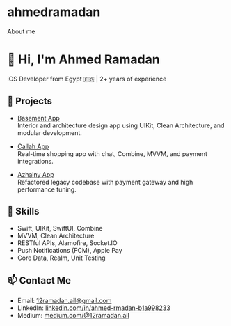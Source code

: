 # ahmedramadan
About me 

# 👋 Hi, I'm Ahmed Ramadan

iOS Developer from Egypt 🇪🇬 | 2+ years of experience

## 💼 Projects

- [Basement App](https://apps.apple.com/us/app/basement/id6472654407)  
Interior and architecture design app using UIKit, Clean Architecture, and modular development.

- [Callah App](https://apps.apple.com/us/app/calla/id6504355969)  
Real-time shopping app with chat, Combine, MVVM, and payment integrations.

- [Azhalny App](https://apps.apple.com/us/app/azhlny-%D8%A7%D8%B2%D9%87%D9%84%D9%86%D9%8A/id6474504324)  
Refactored legacy codebase with payment gateway and high performance tuning.

## 🧠 Skills

- Swift, UIKit, SwiftUI, Combine
- MVVM, Clean Architecture
- RESTful APIs, Alamofire, Socket.IO
- Push Notifications (FCM), Apple Pay
- Core Data, Realm, Unit Testing

## 📫 Contact Me

- Email: 12ramadan.ail@gmail.com  
- LinkedIn: [linkedin.com/in/ahmed-rmadan-b1a998233](https://linkedin.com/in/ahmed-rmadan-b1a998233)
- Medium: [medium.com/@12ramadan.ail](https://medium.com/@12ramadan.ail)
